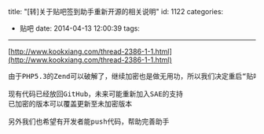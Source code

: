 title: "[转]关于贴吧签到助手重新开源的相关说明"
id: 1122
categories:
  - 贴吧
date: 2014-04-13 12:00:39
tags:
---

[http://www.kookxiang.com/thread-2386-1-1.html](http://www.kookxiang.com/thread-2386-1-1.html)

<pre>由于PHP5.3的Zend可以破解了，继续加密也是做无用功，所以我们决定重启“贴吧签到助手”的开源计划

现有代码已经放回GitHub，未来可能重新加入SAE的支持
已加密的版本可以覆盖更新至未加密版本

另外我们也希望有开发者能push代码，帮助完善助手</pre>